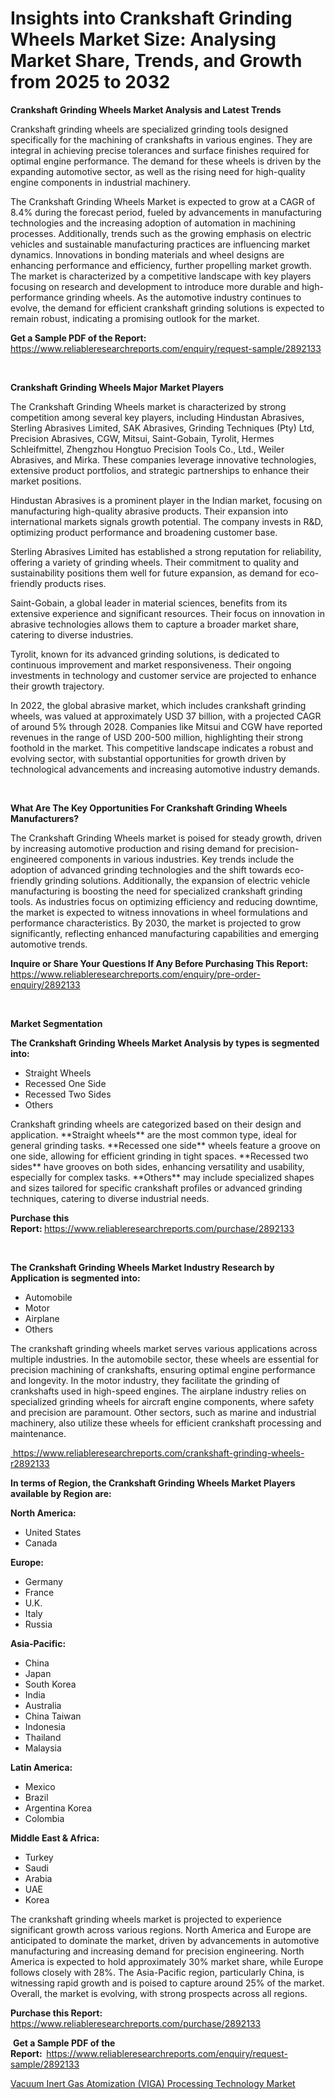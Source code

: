 <p><h1>Insights into Crankshaft Grinding Wheels Market Size: Analysing Market Share, Trends, and Growth from 2025 to 2032</h1></p><p><strong>Crankshaft Grinding Wheels Market Analysis and Latest Trends</strong></p>
<p><p>Crankshaft grinding wheels are specialized grinding tools designed specifically for the machining of crankshafts in various engines. They are integral in achieving precise tolerances and surface finishes required for optimal engine performance. The demand for these wheels is driven by the expanding automotive sector, as well as the rising need for high-quality engine components in industrial machinery.</p><p>The Crankshaft Grinding Wheels Market is expected to grow at a CAGR of 8.4% during the forecast period, fueled by advancements in manufacturing technologies and the increasing adoption of automation in machining processes. Additionally, trends such as the growing emphasis on electric vehicles and sustainable manufacturing practices are influencing market dynamics. Innovations in bonding materials and wheel designs are enhancing performance and efficiency, further propelling market growth. The market is characterized by a competitive landscape with key players focusing on research and development to introduce more durable and high-performance grinding wheels. As the automotive industry continues to evolve, the demand for efficient crankshaft grinding solutions is expected to remain robust, indicating a promising outlook for the market.</p></p>
<p><strong>Get a Sample PDF of the Report:&nbsp;</strong> <a href="https://www.reliableresearchreports.com/enquiry/request-sample/2892133?utm_campaign=3061&utm_medium=2&utm_source=Github&utm_content=ia&utm_term=15032025&utm_id=crankshaft-grinding-wheels">https://www.reliableresearchreports.com/enquiry/request-sample/2892133</a></p>
<p>&nbsp;</p>
<p><strong>Crankshaft Grinding Wheels Major Market Players</strong></p>
<p><p>The Crankshaft Grinding Wheels market is characterized by strong competition among several key players, including Hindustan Abrasives, Sterling Abrasives Limited, SAK Abrasives, Grinding Techniques (Pty) Ltd, Precision Abrasives, CGW, Mitsui, Saint-Gobain, Tyrolit, Hermes Schleifmittel, Zhengzhou Hongtuo Precision Tools Co., Ltd., Weiler Abrasives, and Mirka. These companies leverage innovative technologies, extensive product portfolios, and strategic partnerships to enhance their market positions.</p><p>Hindustan Abrasives is a prominent player in the Indian market, focusing on manufacturing high-quality abrasive products. Their expansion into international markets signals growth potential. The company invests in R&D, optimizing product performance and broadening customer base.</p><p>Sterling Abrasives Limited has established a strong reputation for reliability, offering a variety of grinding wheels. Their commitment to quality and sustainability positions them well for future expansion, as demand for eco-friendly products rises.</p><p>Saint-Gobain, a global leader in material sciences, benefits from its extensive experience and significant resources. Their focus on innovation in abrasive technologies allows them to capture a broader market share, catering to diverse industries.</p><p>Tyrolit, known for its advanced grinding solutions, is dedicated to continuous improvement and market responsiveness. Their ongoing investments in technology and customer service are projected to enhance their growth trajectory.</p><p>In 2022, the global abrasive market, which includes crankshaft grinding wheels, was valued at approximately USD 37 billion, with a projected CAGR of around 5% through 2028. Companies like Mitsui and CGW have reported revenues in the range of USD 200-500 million, highlighting their strong foothold in the market. This competitive landscape indicates a robust and evolving sector, with substantial opportunities for growth driven by technological advancements and increasing automotive industry demands.</p></p>
<p>&nbsp;</p>
<p><strong>What Are The Key Opportunities For Crankshaft Grinding Wheels Manufacturers?</strong></p>
<p><p>The Crankshaft Grinding Wheels market is poised for steady growth, driven by increasing automotive production and rising demand for precision-engineered components in various industries. Key trends include the adoption of advanced grinding technologies and the shift towards eco-friendly grinding solutions. Additionally, the expansion of electric vehicle manufacturing is boosting the need for specialized crankshaft grinding tools. As industries focus on optimizing efficiency and reducing downtime, the market is expected to witness innovations in wheel formulations and performance characteristics. By 2030, the market is projected to grow significantly, reflecting enhanced manufacturing capabilities and emerging automotive trends.</p></p>
<p><strong>Inquire or Share Your Questions If Any Before Purchasing This Report:</strong> <a href="https://www.reliableresearchreports.com/enquiry/pre-order-enquiry/2892133?utm_campaign=3061&utm_medium=2&utm_source=Github&utm_content=ia&utm_term=15032025&utm_id=crankshaft-grinding-wheels">https://www.reliableresearchreports.com/enquiry/pre-order-enquiry/2892133</a></p>
<p>&nbsp;</p>
<p><strong>Market Segmentation</strong></p>
<p><strong>The Crankshaft Grinding Wheels Market Analysis by types is segmented into:</strong></p>
<p><ul><li>Straight Wheels</li><li>Recessed One Side</li><li>Recessed Two Sides</li><li>Others</li></ul></p>
<p><p>Crankshaft grinding wheels are categorized based on their design and application. **Straight wheels** are the most common type, ideal for general grinding tasks. **Recessed one side** wheels feature a groove on one side, allowing for efficient grinding in tight spaces. **Recessed two sides** have grooves on both sides, enhancing versatility and usability, especially for complex tasks. **Others** may include specialized shapes and sizes tailored for specific crankshaft profiles or advanced grinding techniques, catering to diverse industrial needs.</p></p>
<p><strong>Purchase this Report:&nbsp;</strong><a href="https://www.reliableresearchreports.com/purchase/2892133?utm_campaign=3061&utm_medium=2&utm_source=Github&utm_content=ia&utm_term=15032025&utm_id=crankshaft-grinding-wheels">https://www.reliableresearchreports.com/purchase/2892133</a></p>
<p>&nbsp;</p>
<p><strong>The Crankshaft Grinding Wheels Market Industry Research by Application is segmented into:</strong></p>
<p><ul><li>Automobile</li><li>Motor</li><li>Airplane</li><li>Others</li></ul></p>
<p><p>The crankshaft grinding wheels market serves various applications across multiple industries. In the automobile sector, these wheels are essential for precision machining of crankshafts, ensuring optimal engine performance and longevity. In the motor industry, they facilitate the grinding of crankshafts used in high-speed engines. The airplane industry relies on specialized grinding wheels for aircraft engine components, where safety and precision are paramount. Other sectors, such as marine and industrial machinery, also utilize these wheels for efficient crankshaft processing and maintenance.</p></p>
<p><a href="https://www.reliableresearchreports.com/crankshaft-grinding-wheels-r2892133?utm_campaign=3061&utm_medium=2&utm_source=Github&utm_content=ia&utm_term=15032025&utm_id=crankshaft-grinding-wheels">&nbsp;https://www.reliableresearchreports.com/crankshaft-grinding-wheels-r2892133</a></p>
<p><strong>In terms of Region, the Crankshaft Grinding Wheels Market Players available by Region are:</strong></p>
<p>
    <p> <strong> North America: </strong>
        <ul>
            <li>United States</li>
            <li>Canada</li>
        </ul>
        </p> 
    <p> <strong> Europe: </strong>
        <ul>
            <li>Germany</li>
            <li>France</li>
            <li>U.K.</li>
            <li>Italy</li>
            <li>Russia</li>
        </ul>
        </p> 
    <p> <strong> Asia-Pacific: </strong>
        <ul>
            <li>China</li>
            <li>Japan</li>
            <li>South Korea</li>
            <li>India</li>
            <li>Australia</li>
            <li>China Taiwan</li>
            <li>Indonesia</li>
            <li>Thailand</li>
            <li>Malaysia</li>
        </ul>
        </p> 
    <p> <strong> Latin America: </strong>
        <ul>
            <li>Mexico</li>
            <li>Brazil</li>
            <li>Argentina Korea</li>
            <li>Colombia</li>
        </ul>
        </p> 
    <p> <strong> Middle East & Africa: </strong>
        <ul>
            <li>Turkey</li>
            <li>Saudi</li>
            <li>Arabia</li>
            <li>UAE</li>
            <li>Korea</li>
        </ul>
    </p>
    </p>
<p><p>The crankshaft grinding wheels market is projected to experience significant growth across various regions. North America and Europe are anticipated to dominate the market, driven by advancements in automotive manufacturing and increasing demand for precision engineering. North America is expected to hold approximately 30% market share, while Europe follows closely with 28%. The Asia-Pacific region, particularly China, is witnessing rapid growth and is poised to capture around 25% of the market. Overall, the market is evolving, with strong prospects across all regions.</p></p>
<p><strong>Purchase this Report: </strong><a href="https://www.reliableresearchreports.com/purchase/2892133?utm_campaign=3061&utm_medium=2&utm_source=Github&utm_content=ia&utm_term=15032025&utm_id=crankshaft-grinding-wheels">https://www.reliableresearchreports.com/purchase/2892133</a></p>
<p>&nbsp;<strong>Get a Sample PDF of the Report:&nbsp;&nbsp;</strong><a href="https://www.reliableresearchreports.com/enquiry/request-sample/2892133?utm_campaign=3061&utm_medium=2&utm_source=Github&utm_content=ia&utm_term=15032025&utm_id=crankshaft-grinding-wheels">https://www.reliableresearchreports.com/enquiry/request-sample/2892133</a></p>
<p><strong></strong></p>
<p><p><a href="https://github.com/jenithschijf/Market-Research-Report-List-1/blob/main/vacuum-inert-gas-atomization-viga-processing-technology-market.md?utm_campaign=3061&utm_medium=2&utm_source=Github&utm_content=ia&utm_term=15032025&utm_id=crankshaft-grinding-wheels">Vacuum Inert Gas Atomization (VIGA) Processing Technology Market</a></p></p>